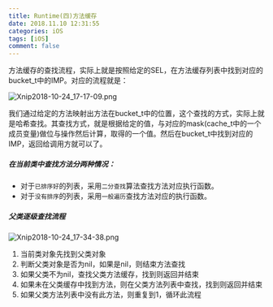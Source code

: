 ```yaml
---
title: Runtime(四)方法缓存
date: 2018.11.10 12:31:55
categories: iOS
tags: [iOS]
comment: false
---
```


方法缓存的查找流程，实际上就是按照给定的SEL，在方法缓存列表中找到对应的bucket_t中的IMP。对应的流程就是：

![Xnip2018-10-24_17-17-09.png](https://upload-images.jianshu.io/upload_images/8037794-ad170e7513262078.png?imageMogr2/auto-orient/strip%7CimageView2/2/w/1240)

我们通过给定的方法映射出方法在bucket_t中的位置，这个查找的方式，实际上就是哈希查找。其查找方式，就是根据给定的值，与对应的mask(cache_t中的一个成员变量)做位与操作然后计算，取得的一个值。然后在bucket_t中找到对应的IMP，返回给调用方就可以了。

##### 在当前类中查找方法分两种情况：

* 对于`已排序好`的列表，采用`二分查找`算法查找方法对应执行函数。
* 对于`没有排序`的列表，采用`一般遍历`查找方法对应的执行函数。

##### 父类逐级查找流程

![Xnip2018-10-24_17-34-38.png](https://upload-images.jianshu.io/upload_images/8037794-1c2b95e7411e65ff.png?imageMogr2/auto-orient/strip%7CimageView2/2/w/1240)

1. 当前类对象先找到父类对象
2. 判断父类对象是否为nil，如果是nil，则结束方法查找
3. 如果父类不为nil，查找父类方法缓存，找到则返回并结束
4. 如果未在父类缓存中找到方法，则在父类方法列表中查找，找到则返回并结束
5. 如果父类方法列表中没有此方法，则重复到1，循环此流程